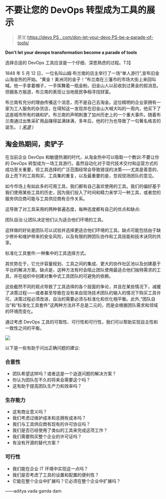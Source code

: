 # 不要让您的 DevOps 转型成为工具的展示

> 原文:[https://devo PS . com/don-let-your-devo PS-be-a-parade-of-tools/](https://devops.com/dont-let-your-devops-be-a-parade-of-tools/)

**Don't let your devops transformation become a parade of tools**

选择合适的 DevOps 工具应该是一个仔细、深思熟虑的过程。T3】

1848 年 5 月 12 日，一位名叫山姆·布兰南的店主举行了一场“单人游行”,宣布旧金山淘金热的开始。“黄金！美洲河的金子！”布兰南在三藩市的市场大街上来回叫喊。他一手拿着帽子，一手挥舞着一瓶金粉。旧金山人以前收到过黄金的假消息。但据各方报道，布兰南的表现让当地居民争相寻找财富。

布兰南有充分的理由传播这个消息，而不是自己去淘金。这位精明的企业家拥有一家为工人服务的杂货店，在得知这一发现并在旧金山大喊大叫的一周内，他买下了这座城市所有的镐和铲。布兰南的声明刺激了加州历史上的一个重大事件。随着布兰南通过出售采矿用品赚得盆满钵满，多年后，他的行为也导致了一句著名格言的诞生。 *( [来源](https://www.flexport.com/blog/trade-merchants-rich-california-gold-rush/) )*

## 淘金热期间，卖铲子

在当前企业 DevOps 和敏捷热潮的时代，从淘金热中可以吸取一个教训:不要让你的 DevOps 转型成为一场工具游行。虽然自动化对于现代技术交付和运营方式的成功至关重要，但工具选择的广泛范围经常会导致错误的决策——尤其是善意的、自上而下的工具购买、工具集的重复，以及最重要的是，忽视现场团队的意见。

如今市场上有如此多的可用工具，我们都有自己喜欢使用的工具。我们的偏好基于我们使用某些工具的历史，因为我们投入了时间和精力来学习一种工具，或者您的服务供应商可能与工具供应商有合作关系。

这导致了对工具采用的两种普遍态度，每种态度都有自己的优点和缺点:

团队自治:让团队决定他们认为适合他们环境的工具。

这样做的好处是团队可以试验并选择更适合他们环境的工具。缺点可能包括由于缺少修补和维护带来的安全风险，以及有限的跨团队协作和工具技能和技术诀窍的共享。

标准化工具套件:一种集中的工具选择方式。

其优势在于，它允许容量规划、工具之间的集成、更大的协作社区池以及创建基于平台的解决方案。缺点是，这种方法有时会阻止团队使用最适合他们独特需求的工具，并在组织中创建对集中式工具团队的可避免的依赖。

这些截然不同的观点导致了工具选择的各个层面的争论，并且在某些情况下，减缓了决策过程——或者甚至导致在没有来自现场技术团队的输入的情况下购买工具许可。决策过程必须改进，自治的需要必须与标准化和优化相平衡。此外,“团队自治”和“标准化工具套件”这两种方法并不总是二元的，而是会根据团队需求和领域的环境而变化。

通过考虑 DevOps 工具的可取性、可行性和可行性，我们可以帮助实现自主性和一致性之间的平衡。

![](../Images/abf43f1c1221f2008ba4ea5caeec42f6.png)

以下是一些有助于问出正确问题的建议:

### **合意性**

*   团队希望这样吗？或者这是一个追逐问题的解决方案？
*   你认为团队在不久的将来会需要这个吗？
*   这有助于提高团队生产力和效率吗？

### **生存能力**

*   这有商业意义吗？
*   我们考虑过维护成本和总拥有成本吗？
*   我们与工具供应商有现有的许可协议吗？
*   我们是否已经使用了类似的工具来完成这项工作？
*   我们需要购买整个企业的许可证吗？
*   有没有开源的替代方案？

### **可行性**

*   我们能在企业 IT 环境中实现这一点吗？
*   我们是否考虑了工具的设置和配置的便利性？
*   它能在整个企业中扩展吗？它必须在整个企业中扩展吗？

——aditya vada ganda dam